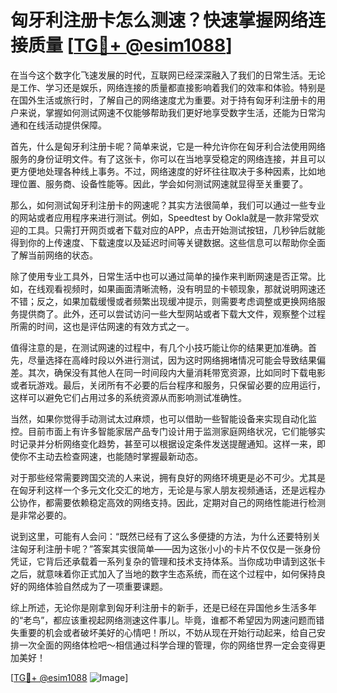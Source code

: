 # 匈牙利注册卡怎么测速？快速掌握网络连接质量 [[TG💪+ @esim1088](https://t.me/s/esim1088)]

在当今这个数字化飞速发展的时代，互联网已经深深融入了我们的日常生活。无论是工作、学习还是娱乐，网络连接的质量都直接影响着我们的效率和体验。特别是在国外生活或旅行时，了解自己的网络速度尤为重要。对于持有匈牙利注册卡的用户来说，掌握如何测试网速不仅能够帮助我们更好地享受数字生活，还能为日常沟通和在线活动提供保障。

首先，什么是匈牙利注册卡呢？简单来说，它是一种允许你在匈牙利合法使用网络服务的身份证明文件。有了这张卡，你可以在当地享受稳定的网络连接，并且可以更方便地处理各种线上事务。不过，网络速度的好坏往往取决于多种因素，比如地理位置、服务商、设备性能等。因此，学会如何测试网速就显得至关重要了。

那么，如何测试匈牙利注册卡的网速呢？其实方法很简单，我们可以通过一些专业的网站或者应用程序来进行测试。例如，Speedtest by Ookla就是一款非常受欢迎的工具。只需打开网页或者下载对应的APP，点击开始测试按钮，几秒钟后就能得到你的上传速度、下载速度以及延迟时间等关键数据。这些信息可以帮助你全面了解当前网络的状态。

除了使用专业工具外，日常生活中也可以通过简单的操作来判断网速是否正常。比如，在线观看视频时，如果画面清晰流畅，没有明显的卡顿现象，那就说明网速还不错；反之，如果加载缓慢或者频繁出现缓冲提示，则需要考虑调整或更换网络服务提供商了。此外，还可以尝试访问一些大型网站或者下载大文件，观察整个过程所需的时间，这也是评估网速的有效方式之一。

值得注意的是，在测试网速的过程中，有几个小技巧能让你的结果更加准确。首先，尽量选择在高峰时段以外进行测试，因为这时网络拥堵情况可能会导致结果偏差。其次，确保没有其他人在同一时间段内大量消耗带宽资源，比如同时下载电影或者玩游戏。最后，关闭所有不必要的后台程序和服务，只保留必要的应用运行，这样可以避免它们占用过多的系统资源从而影响测试准确性。

当然，如果你觉得手动测试太过麻烦，也可以借助一些智能设备来实现自动化监控。目前市面上有许多智能家居产品专门设计用于监测家庭网络状况，它们能够实时记录并分析网络变化趋势，甚至可以根据设定条件发送提醒通知。这样一来，即使你不主动去检查网速，也能随时掌握最新动态。

对于那些经常需要跨国交流的人来说，拥有良好的网络环境更是必不可少。尤其是在匈牙利这样一个多元文化交汇的地方，无论是与家人朋友视频通话，还是远程办公协作，都需要依赖稳定高效的网络支持。因此，定期对自己的网络性能进行检测是非常必要的。

说到这里，可能有人会问：“既然已经有了这么多便捷的方法，为什么还要特别关注匈牙利注册卡呢？”答案其实很简单——因为这张小小的卡片不仅仅是一张身份凭证，它背后还承载着一系列复杂的管理和技术支持体系。当你成功申请到这张卡之后，就意味着你正式加入了当地的数字生态系统，而在这个过程中，如何保持良好的网络体验自然成为了一项重要课题。

综上所述，无论你是刚拿到匈牙利注册卡的新手，还是已经在异国他乡生活多年的“老鸟”，都应该重视起网络测速这件事儿。毕竟，谁都不希望因为网速问题而错失重要的机会或者破坏美好的心情吧！所以，不妨从现在开始行动起来，给自己安排一次全面的网络体检吧～相信通过科学合理的管理，你的网络世界一定会变得更加美好！

[[TG💪+ @esim1088](https://t.me/s/esim1088) ![Image](https://i.postimg.cc/4NQfJmqS/Snipaste-2025-05-13-00-14-12.png)]